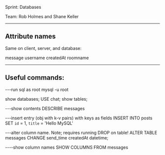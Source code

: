 Sprint: Databases

Team: Rob Holmes and Shane Keller

----------------------------
Attribute names
----------------------------
Same on client, server, and database:

message
username
createdAt
roomname

----------------------------
Useful commands:
----------------------------

---run sql as root
mysql -u root

show databases;
USE chat;
show tables;

---show contents
DESCRIBE messages

---insert entry (obj with k-v pairs) with keys as fields
INSERT INTO posts SET `id` = 1, `title` = 'Hello MySQL'

---alter column name. Note; requires running DROP on table!
ALTER TABLE messages CHANGE send_time createdAt datetime;

----show column names
SHOW COLUMNS FROM messages


